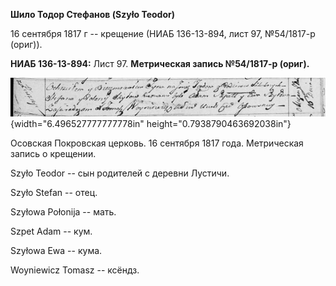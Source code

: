 **Шило Тодор Стефанов (Szyło Teodor)**

16 сентября 1817 г -- крещение (НИАБ 136-13-894, лист 97, №54/1817-р
(ориг)).

**НИАБ 136-13-894:** Лист 97. **Метрическая запись №54/1817-р (ориг).**

![](./media/3068be15c87e1881650233d5dc9a062ee8c4cc56.png){width="6.496527777777778in"
height="0.7938790463692038in"}

Осовская Покровская церковь. 16 сентября 1817 года. Метрическая запись о
крещении.

Szyło Teodor -- сын родителей с деревни Лустичи.

Szyło Stefan -- отец.

Szyłowa Połonija -- мать.

Szpet Adam -- кум.

Szyłowa Ewa -- кума.

Woyniewicz Tomasz -- ксёндз.

